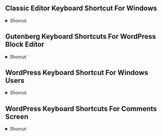 ## Classic Editor Keyboard Shortcut For Windows
<details>
           <summary>Shorcut</summary>

Shortcut | Description
------------ | -------------
Alt + Shift + A | Insert link | 
Alt + Shift + C | Align Center | 
Alt + Shift + D | Strikethrough | 
Alt + Shift + F | Fullscreen distraction free writing in plain text mode | 
Alt + Shift + J | Justify Text | 
Alt + Shift + L | Align Left | 
Alt + Shift + M | Insert Image | 
Alt + Shift + O | Numeric List | 
Alt + Shift + P | Insert Page Break tag | 
Alt + Shift + Q | Quote | 
Alt + Shift + R | Align Right | 
Alt + Shift + S | Remove link | 
Alt + Shift + T | Insert More Tag | 
Alt + Shift + U | Unordered List | 
Alt + Shift + W | Full screen distraction free writing mode in visual editor mode | 
Ctrl + Y | Redo | 

</details>

## Gutenberg Keyboard Shortcuts For WordPress Block Editor
<details>
           <summary>Shorcut</summary>

Shortcut | Description
------------ | -------------
Alt + F10 | Navigate to the nearest toolbar | 
Alt + Shift + N | Navigate to the next part of the editor | 
Alt + Shift + O | Open the block navigation menu | 
Alt + Shift + P | Navigate to the previous part of the editor | 
Clear selection | Change the block type after adding a new paragraph | 
Ctrl + Alt + T | Insert a new block before the selected block(s) | 
Ctrl + Alt + Y | Insert a new block after the selected block(s) | 
Ctrl + Shift + , | Show or hide the settings bar | 
Ctrl + Shift + Alt + M | Switch between Visual Editor and Code Editor | 
Ctrl + Shift + D | Duplicate the selected block(s) | 
Ctrl + Shift + Z | Ctrl + Shift + Z | 
Enter | Add a new block | 
Esc | Clear selection | 
Navigate to the previous part of the editor | Remove the selected block(s) | 

</details>

## WordPress Keyboard Shortcut For Windows Users
<details>
           <summary>Shorcut</summary>

Shortcut | Description
------------ | -------------
Alt + Shift + H | Show keyboard shortcuts (Display this help) | 
Alt + Shift + X | Display the selected text in a monospaced font | 
Ctrl + A | Select All | 
Ctrl + B | Bold | 
Ctrl + C | Copy | 
Ctrl + I | Italic | 
Ctrl + J | Convert the selected text into a link | 
Ctrl + P | Print | 
Ctrl + S | Save your changes | 
Ctrl + U | Underline the selected text | 
Ctrl + V | Paste | 
Ctrl + X | Cut | 
Ctrl + Z | Undo | 

</details>

## WordPress Keyboard Shortcuts For Comments Screen
<details>
           <summary>Shorcut</summary>

Shortcut | Description
------------ | -------------
A | Approve comment | 
D | Delete comment | 
J | Next comment (moves the current selection down) | 
K | Previous comment (moves the current selection up) | 
Q | Quick edit a comment | 
R | Reply comment | 
Shift + A | Approve checked comments | 
Shift + D | Delete checked comments | 
Shift + T | Move selected comments to trash | 
Shift + U | Unapprove selected comments | 
Shift + Z | Restore selected comments from trash | 
U | Unapprove comment | 
Z | Restore Comment from Trash or Undo if you Delete a comment | 
</detalis>
